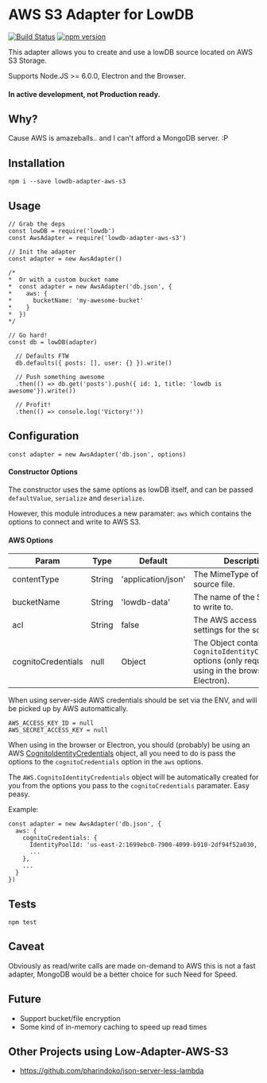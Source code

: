 # AWS S3 Adapter for LowDB

[![Build Status](https://travis-ci.org/nicekiwi/lowdb-adapter-aws-s3.svg?branch=master)](https://travis-ci.org/nicekiwi/lowdb-adapter-aws-s3) [![npm version](https://badge.fury.io/js/lowdb-adapter-aws-s3.svg)](https://badge.fury.io/js/lowdb-adapter-aws-s3)

This adapter allows you to create and use a lowDB source located on AWS S3 Storage. 

Supports Node.JS >= 6.0.0, Electron and the Browser.

#### In active development, not Production ready.

## Why?

Cause AWS is amazeballs.. and I can't afford a MongoDB server. :P

## Installation

`npm i --save lowdb-adapter-aws-s3`

## Usage

```
// Grab the deps
const lowDB = require('lowdb')
const AwsAdapter = require('lowdb-adapter-aws-s3')

// Init the adapter
const adapter = new AwsAdapter()

/* 
*  Or with a custom bucket name
*  const adapter = new AwsAdapter('db.json', {
*    aws: {
*      bucketName: 'my-awesome-bucket'
*    }
*  })
*/

// Go hard!
const db = lowDB(adapter)

  // Defaults FTW
  db.defaults({ posts: [], user: {} }).write()

  // Push something awesome
  .then(() => db.get('posts').push({ id: 1, title: 'lowdb is awesome'}).write())

  // Profit!
  .then(() => console.log('Victory!'))
```

## Configuration

`const adapter = new AwsAdapter('db.json', options)`

#### Constructor Options

The constructor uses the same options as lowDB itself, and can be passed `defaultValue`, `serialize` and `deserialize`.

However, this module introduces a new paramater: `aws` which contains the options to connect and write to AWS S3.

#### AWS Options

| Param | Type | Default | Description | 
| --- | --- | --- | --- |
| contentType | String | 'application/json' | The MimeType of the source file. |
| bucketName | String | 'lowdb-data' | The name of the S3 bucket to write to. |
| acl | String | false | The AWS access control settings for the source file. |
| cognitoCredentials | null | Object | The Object containing `CognitoIdentityCredentials` options (only required when using in the browser or Electron). |

When using server-side AWS credentials should be set via the ENV, and will be picked up by AWS automattically. 

```
AWS_ACCESS_KEY_ID = null
AWS_SECRET_ACCESS_KEY = null
```

When using in the browser or Electron, you should (probably) be using an AWS [CognitoIdentityCredentials](http://docs.aws.amazon.com/AWSJavaScriptSDK/latest/AWS/CognitoIdentityCredentials.html#constructor-property) object, all you need to do is pass the options to the `cognitoCredentials` option in the `aws` options.

The `AWS.CognitoIdentityCredentials` object will be automatically created for you from the options you pass to the `cognitoCredentials` paramater. Easy peasy.

Example:

```
const adapter = new AwsAdapter('db.json', {
  aws: {
    cognitoCredentials: {
      IdentityPoolId: 'us-east-2:1699ebc0-7900-4099-b910-2df94f52a030,
      ...
    },
    ...
  }
})
```

## Tests

`npm test`

## Caveat

Obviously as read/write calls are made on-demand to AWS this is not a fast adapter, MongoDB would be a better choice for such Need for Speed. 

## Future

* Support bucket/file encryption
* Some kind of in-memory caching to speed up read times

## Other Projects using Low-Adapter-AWS-S3

* https://github.com/pharindoko/json-server-less-lambda
